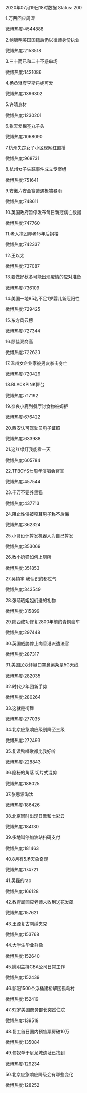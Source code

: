 2020年07月19日18时数据
Status: 200

1.万茜回应周深

微博热度:4544888

2.鲍毓明美国国籍后仍以律师身份执业

微博热度:2153518

3.三十而已和二十不惑串场

微博热度:1421086

4.杨丞琳夸李斯丹妮可爱

微博热度:1396302

5.许晴身材

微博热度:1230201

6.张天爱棉签丸子头

微博热度:1068090

7.杭州失踪女子小区现网红直播

微博热度:968731

8.杭州女子失踪事件成立专案组

微博热度:751641

9.安徽六安金寨遭遇极端暴雨

微博热度:748611

10.英国政府暂停发布每日新冠病亡数据

微博热度:747760

11.老人抱团养老15年后捐楼

微博热度:742337

12.王以太

微博热度:737087

13.要做好秋冬可能出现疫情的应对准备

微博热度:736109

14.美国一地85名不足1岁婴儿新冠阳性

微博热度:729425

15.东方风云榜

微博热度:727344

16.顾佳双商高

微博热度:722623

17.温州女企业家被男友拳击身亡

微博热度:720429

18.BLACKPINK舞台

微博热度:717192

19.奈良小鹿到餐厅讨食物被婉拒

微博热度:676422

20.西安认可驾驶员电子证照

微博热度:633988

21.这红绿灯我能看一天

微博热度:605784

22.TFBOYS七周年演唱会官宣

微博热度:457544

23.千万不要养黑猫

微博热度:437713

24.阻止性侵被咬耳男子称不后悔

微博热度:362324

25.小哥设计剪发机器人为自己剪发

微博热度:353069

26.教小奶猫如何上厕所

微博热度:351853

27.吴镇宇 我认识的都过气

微博热度:343549

28.张萌晒姐姐们送的礼物

微博热度:315899

29.陕西成功修复2800年前的青铜豪车

微博热度:297448

30.英国威胁停止向香港派遣法官

微博热度:287317

31.美国民众怀疑口罩鼻梁条是5G天线

微博热度:282035

32.时代少年团新手势

微博热度:280264

33.这就是街舞

微博热度:277035

34.北京应急响应级别降至三级

微博热度:272493

35.复读鸭唱歌都比我好听

微博热度:228843

36.隐秘的角落 切片式混剪

微博热度:188025

37.张思源淘汰

微博热度:186426

38.北京同时出现日晕和七彩云

微博热度:184130

39.多地叫停加油站扫码支付

微博热度:181463

40.8月有5场天象奇观

微博热度:174721

41.吴磊的rap

微博热度:166128

42.教育局回应老师未收到送花发飙

微博热度:157621

43.王源复古刺绣夹克

微博热度:153768

44.大学生毕业群像

微博热度:152640

45.姚明主持CBA公司日常工作

微博热度:152439

46.鄱阳1500个浮桶建桥解困孤岛村

微博热度:152419

47.82岁美国商务部长突然住院

微博热度:139518

48.复工首日国内预售票房破10万

微博热度:135084

49.匈奴单于庭龙城遗址已找到

微博热度:129234

50.北京应急响应降级会有哪些变化

微博热度:128252

